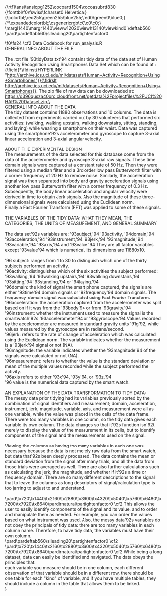 {\rtf1\ansi\ansicpg1252\cocoartf1504\cocoasubrtf830
{\fonttbl\f0\fswiss\fcharset0 Helvetica;}
{\colortbl;\red255\green255\blue255;\red0\green0\blue0;}
{\*\expandedcolortbl;;\csgenericrgb\c0\c0\c0;}
\margl1440\margr1440\vieww12020\viewh13140\viewkind0
\deftab560
\pard\pardeftab560\slleading20\partightenfactor0

\f0\fs24 \cf2 Data Codebook for run_analysis.R\
GENERAL INFO ABOUT THE FILE\
\
The .txt file \'93tidyData.txt\'94 contains tidy data of the data set of Human Activity Recognition Using Smartphones Data Set which can be found at : {\field{\*\fldinst{HYPERLINK "http://archive.ics.uci.edu/ml/datasets/Human+Activity+Recognition+Using+Smartphones"}}{\fldrslt http://archive.ics.uci.edu/ml/datasets/Human+Activity+Recognition+Using+Smartphones}}. The zip file of raw data can be downloaded at: https://d396qusza40orc.cloudfront.net/getdata%2Fprojectfiles%2FUCI%20HAR%20Dataset.zip.\
\
GENERAL INFO ABOUT THE DATA\
The tidy dataset contains 11880 observations and 10 columns. The data is collected from experiments carried out by 30 volunteers that performed six activities: (walking, walking upstairs, walking downstairs, sitting, standing, and laying) while wearing a smartphone on their waist. Data was captured using the smartphone\'92s accelerometer and gyroscope to capture 3-axial linear acceleration and 3-axial angular velocity. \
\
ABOUT THE EXPERIMENTAL DESIGN\
The measurements of the data selected for this database come from the data of the accelerometer and gyroscope 3-axial raw signals. These time domain signals were captured at a constant rate of 50 Hz. Then they were filtered using a median filter and a 3rd order low pass Butterworth filter with a corner frequency of 20 Hz to remove noise. Similarly, the acceleration signal was then separated into body and gravity acceleration signals using another low pass Butterworth filter with a corner frequency of 0.3 Hz. \
Subsequently, the body linear acceleration and angular velocity were derived in time to obtain Jerk signals. Also the magnitude of these three-dimensional signals were calculated using the Euclidean norm. \
Finally a Fast Fourier Transform (FFT) was applied to some of these signals.\
\
THE VARIABLES OF THE TIDY DATA: WHAT THEY MEAN, THE CATEGORIES, THE UNITS OF MEASUREMENT, AND GENERAL SUMMARY \
\
The data set\'92s variables are: \'93subject,\'94 \'93activity, \'94domain,\'94 \'93acceleration,\'94 \'93instrument,\'94 \'93jerk,\'94 \'93magnitude,\'94 \'93variable,\'94 \'93axis,\'94 and \'93value.\'94 They are all factor variables except \'93value\'94 which is numerical. Its dimensions are 11880x10.\
\
\'96 subject: ranges from 1 to 30 to distinguish which one of the thirty subjects performed an activity. \
\'96activity: distinguishes which of the six activities the subject performed: \'93walking,\'94 \'93walking upstairs,\'94 \'93walking downstairs,\'94 \'93sitting,\'94 \'93standing,\'94 or \'94laying.\'94\
\'96domain: the kind of signal the smart phone captured, the signals are either \'93time\'94 domain signals or \'93frequency\'94 domain signals. The frequency-domain signal was calculated using Fast Fourier Transform. \
\'96acceleration: the acceleration captured from the accelerometer was split based on if it was from the \'93body\'94 or from \'93gravity.\'94\
 \'96instrument: whether the instrument used to measure the signal is the smartwatch\'92s \'93accelerometer\'94 or \'93gyroscope.\'94 Values recorded by the accelerometer are measured in standard gravity units \'91g\'92, while values measured by the gyroscope are in radians/second. \
\'96jerk: refers to the rate of change of acceleration which was calculated using the Euclidean norm. The variable indicates whether the measurement is a \'93jerk\'94 signal or not (NA).\
\'96magnitude: the variable indicates whether the \'93magnitude\'94 of the signals were calculated or not (NA). \
\'96measurement: refers to whether the value is the standard deviation or mean of the multiple values recorded while the subject performed the activity.\
\'96axis refers to either \'93x\'94, \'93y\'94, or \'93z.\'94 \
\'96 value is the numerical data captured by the smart watch. \
\
AN EXPLANATION OF THE DATA TRANSFORMATION TO TIDY DATA:\
The messy data prior tidying had its variables previously sorted by the combination of signal identifiers and measurement; domain, acceleration, instrument, jerk, magnitude, variable, axis, and measurement were all as one variable, while the value was placed in the cells of the data frame. There were too many variables in one column, so the tidy data gives each variable its own column. The data changes so that it\'92s function isn\'92t merely to display the value of the measurement in its cells, but to identify components of the signal and the measurements used on the signal. \
\
Viewing the columns as having too many variables in each one was necessary because the data is not merely raw data from the smart watch, but data that\'92s been deeply processed. The data contains the mean or standard deviation from the signal after many trials, and all the data from those trials were averaged as well. There are also further calculations such as calculating the jerk, the magnitude, and whether if it\'92s a time or frequency domain. There are so many different descriptions to the signal that to leave the columns as long descriptors of signal/calculation type is too jarring to adjust to and understand. \
\
\pard\tx720\tx1440\tx2160\tx2880\tx3600\tx4320\tx5040\tx5760\tx6480\tx7200\tx7920\tx8640\pardirnatural\partightenfactor0
\cf2 This allows the user to easily identify components of the signal and its value, and to order and manipulate them as needed. For example, you can order the values based on what instrument was used. Also, the messy data\'92s variables do not obey the principals of tidy data: there are too many variables in each column name. Therefore, to have tidy data, the variables must have their own column. \
\pard\pardeftab560\slleading20\partightenfactor0
\cf2 \
\pard\tx720\tx1440\tx2160\tx2880\tx3600\tx4320\tx5040\tx5760\tx6480\tx7200\tx7920\tx8640\pardirnatural\partightenfactor0
\cf2 While being a long dataset, data can easily be identified and navigated. The data obeys the principles that: \
each variable you measure should be in one column, each different observation of that variable should be in a different row, there should be one table for each "kind" of variable, and if you have multiple tables, they should include a column in the table that allows them to be linked.\
}